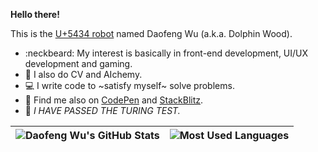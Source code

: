 **Hello there!**

This is the [U+5434 robot](https://twitter.com/Dolphin_Wood/status/966221418164715520) named Daofeng Wu (a.k.a. Dolphin Wood).

- :neckbeard: My interest is basically in front-end development, UI/UX development and gaming.
- :see_no_evil: I also do CV and AIchemy.
- :computer: I write code to ~satisfy myself~ solve problems.
- :feet: Find me also on [CodePen](https://codepen.io/idiotWu) and [StackBlitz](https://stackblitz.com/@idiotWu).
- :robot: _I HAVE PASSED THE TURING TEST._

| <img align="center" src="https://github-readme-stats-one-bice.vercel.app/api?username=idiotWu&show_icons=true&include_all_commits=true&count_private=true&hide_border=true&role=OWNER,ORGANIZATION_MEMBER" alt="Daofeng Wu's GitHub Stats" /> | <img align="center" src="https://github-readme-stats-idiotwu.vercel.app/api/top-langs/?username=idiotWu&langs_count=10&layout=compact&hide_border=true&hide=TeX" alt="Most Used Languages" /> |
| ------------- | ------------- |
